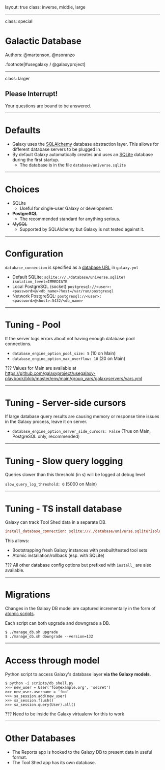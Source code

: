 layout: true
class: inverse, middle, large

---
class: special
# Galactic Database

Authors: @martenson, @nsoranzo

.footnote[\#usegalaxy / @galaxyproject]

---
class: larger

## Please Interrupt!
Your questions are bound to be answered.

---
# Defaults

* Galaxy uses the [SQLAlchemy](http://www.sqlalchemy.org/) database abstraction layer. This allows for different database servers to be plugged in.
* By default Galaxy automatically creates and uses an [SQLite](https://sqlite.org/) database during the first startup.
  * The database is in the file `database/universe.sqlite`

---
# Choices

* SQLite
  * Useful for single-user Galaxy or development.
* **PostgreSQL**
  * The recommended standard for anything serious.
* ~~MySQL~~
  * Supported by SQLAlchemy but Galaxy is not tested against it.

---
# Configuration

`database_connection` is specified as a [database URL](http://docs.sqlalchemy.org/en/latest/core/engines.html#database-urls) in `galaxy.yml`
  * Default SQLite: `sqlite:///./database/universe.sqlite?isolation_level=IMMEDIATE`
  * Local PostgreSQL (socket) `postgresql://<user>:<password>@/<db_name>?host=/var/run/postgresql`
  * Network PostgreSQL: `postgresql://<user>:<password>@<host>:5432/<db_name>`

---
# Tuning - Pool

If the server logs errors about not having enough database pool connections.
* `database_engine_option_pool_size: 5` (10 on Main)
* `database_engine_option_max_overflow: 10` (20 on Main)

???
Values for Main are available at https://github.com/galaxyproject/usegalaxy-playbook/blob/master/env/main/group_vars/galaxyservers/vars.yml

---
# Tuning - Server-side cursors

If large database query results are causing memory or response time issues in the Galaxy process, leave it on server.
* `database_engine_option_server_side_cursors: False` (True on Main, PostgreSQL only, recommended)

---
# Tuning - Slow query logging

Queries slower than this threshold (in s) will be logged at debug level

`slow_query_log_threshold: 0` (5000 on Main)

---
# Tuning - TS install database

Galaxy can track Tool Shed data in a separate DB.

```ini
install_database_connection: sqlite:///./database/universe.sqlite?isolation_level=IMMEDIATE
```

This allows:
* Bootstrapping fresh Galaxy instances with prebuilt/tested tool sets
* Atomic installation/rollback (esp. with SQLite)

???
All other database config options but prefixed with `install_` are also available.

---
# Migrations

Changes in the Galaxy DB model are captured incrementally in the form of [atomic scripts](https://github.com/galaxyproject/galaxy/tree/dev/lib/galaxy/model/migrate/versions).

Each script can both upgrade and downgrade a DB.

```console
$ ./manage_db.sh upgrade
$ ./manage_db.sh downgrade --version=132
```

---
# Access through model

Python script to access Galaxy's database layer **via the Galaxy models**.

```console
$ python -i scripts/db_shell.py
>>> new_user = User('foo@example.org', 'secret')
>>> new_user.username = 'foo'
>>> sa_session.add(new_user)
>>> sa_session.flush()
>>> sa_session.query(User).all()
```

???
Need to be inside the Galaxy virtualenv for this to work

---
# Other Databases

* The Reports app is hooked to the Galaxy DB to present data in useful format.
* The Tool Shed app has its own database.
